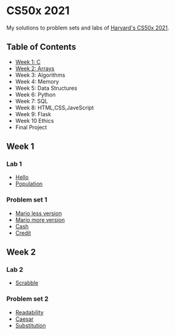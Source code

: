# CS50x 2021

My solutions to problem sets and labs of [Harvard's CS50x 2021](https://cs50.harvard.edu/x/2021/).

## Table of Contents

- [Week 1: C](#week-1)
- [Week 2: Arrays](#week-2)
- Week 3: Algorithms
- Week 4: Memory
- Week 5: Data Structures
- Week 6: Python
- Week 7: SQL
- Week 8: HTML,CSS,JaveScript
- Week 9: Flask
- Week 10 Ethics
- Final Project


## Week 1

### Lab 1

* [Hello](pset1/hello/hello.c)
* [Population](pset1/population/population.c)

### Problem set 1

* [Mario less version](pset1/mario/less/mario.c)
* [Mario more version](pset1/mario/more/mario.c)
* [Cash](pset1/cash/cash.c)
* [Credit](pset1/credit/credit.c)


## Week 2

### Lab 2

* [Scrabble](pset2/scrabble/scrabble.c)

### Problem set 2

* [Readability](pset2/readability/readability.c)
* [Caesar](pset2/caesar/caesar.c)
* [Substitution](pset2/substitution/substitution.c)


